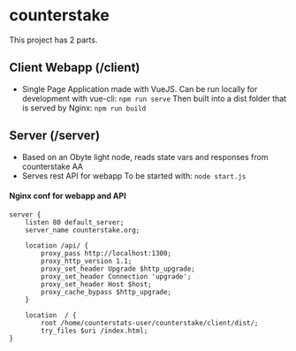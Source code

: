 # counterstake

This project has 2 parts.

## Client Webapp (/client)
- Single Page Application made with VueJS. 
Can be run locally for development with vue-cli: `npm run serve`
Then built into a dist folder that is served by Nginx: `npm run build`

## Server (/server)
- Based on an Obyte light node, reads state vars and responses from counterstake AA
- Serves rest API for webapp
To be started with: `node start.js`

#### Nginx conf for webapp and API

```
server {
	listen 80 default_server;
	server_name counterstake.org;

	location /api/ {
		proxy_pass http://localhost:1300;
		proxy_http_version 1.1;
		proxy_set_header Upgrade $http_upgrade;
		proxy_set_header Connection 'upgrade';
		proxy_set_header Host $host;
		proxy_cache_bypass $http_upgrade;
	}

	location  / {
		root /home/counterstats-user/counterstake/client/dist/;
		try_files $uri /index.html;
}

```